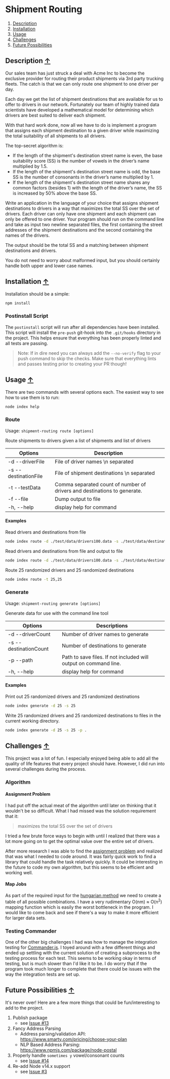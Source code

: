 # Shipment Routing

1. [Description](#description)
1. [Installation](#installation)
1. [Usage](#usage)
1. [Challenges](#challenges)
1. [Future Possibilities](#future-possibilities)
## Description [↑](#shipment-routing)
Our sales team has just struck a deal with Acme Inc to become the exclusive provider for routing their product shipments via 3rd party trucking fleets. The catch is that we can only route one shipment to one driver per day.

Each day we get the list of shipment destinations that are available for us to offer to drivers in our network. Fortunately our team of highly trained data scientists have developed a mathematical model for determining which drivers are best suited to deliver each shipment.

With that hard work done, now all we have to do is implement a program that assigns each shipment destination to a given driver while maximizing the total suitability of all shipments to all drivers.

The top-secret algorithm is:
- If the length of the shipment's destination street name is even, the base suitability
score (SS) is the number of vowels in the driver’s name multiplied by 1.5.
- If the length of the shipment's destination street name is odd, the base SS is the
number of consonants in the driver’s name multiplied by 1.
- If the length of the shipment's destination street name shares any common factors
(besides 1) with the length of the driver’s name, the SS is increased by 50% above the
base SS.

Write an application in the language of your choice that assigns shipment destinations to drivers in a way that maximizes the total SS over the set of drivers. Each driver can only have one shipment and each shipment can only be offered to one driver. Your program should run on the command line and take as input two newline separated files, the first containing the street addresses of the shipment destinations and the second containing the names of the drivers.

The output should be the total SS and a matching between shipment destinations and drivers.

You do not need to worry about malformed input, but you should certainly handle both upper and lower case names.

## Installation [↑](#shipment-routing)
Installation should be a simple:
```bash
npm install
```

### Postinstall Script
The `postinstall` script will run after all dependencies have been installed. This script will install the `pre-push` git-hook into the `.git/hooks` directory in the project. This helps ensure that everything has been properly linted and all tests are passing.

> Note: If in dire need you can always add the `--no-verify` flag to your push command to skip the checks. Make sure that everything lints and passes testing prior to creating your PR though!

## Usage [↑](#shipment-routing)

There are two commands with several options each. The easiest way to see how to use them is to run:
```bash
node index help
```

### Route

Usage: `shipment-routing route [options]`

Route shipments to drivers given a list of shipments and list of drivers

| Options | Description |
|---------|-------------|
| -d --driverFile | File of driver names \\n separated|
| -s --destinationFile | File of shipment destinations \\n separated |
| -t --testData | Comma separated count of number of drivers and destinations to generate. |
| -f --file | Dump output to file |
| -h, --help | display help for command |

#### Examples
Read drivers and destinations from file
```bash
node index route -d ./test/data/drivers100.data -s ./test/data/destinations100.data
```
Read drivers and destinations from file and output to file
```bash
node index route -d ./test/data/drivers100.data -s ./test/data/destinations100.data -f
```
Route 25 randomized drivers and 25 randomized destinations
```bash
node index route -t 25,25
```

### Generate

Usage: `shipment-routing generate [options]`

Generate data for use with the command line tool

| Options | Descriptions |
| ------- | ------------ |
| -d --driverCount | Number of driver names to generate|
| -s --destinationCount | Number of destinations to generate|
| -p --path | Path to save files. If not included will output on command line. |
| -h, --help | display help for command|

#### Examples
Print out 25 randomized drivers and 25 randomized destinations
```bash
node index generate -d 25 -s 25
```
Write 25 randomized drivers and 25 randomized destinations to files in the current working directory.
```bash
node index generate -d 25 -s 25 -p .
```
## Challenges [↑](#shipment-routing)
This project was a lot of fun. I especially enjoyed being able to add all the quality of life features that every project should have. However, I did run into several challenges during the process.
### Algorithm
#### Assignment Problem
I had put off the actual meat of the algorithm until later on thinking that it wouldn't be so difficult. What I had missed was the solution requirement that it:
>maximizes the total SS over the set of drivers

I tried a few brute force ways to begin with until I realized that there was a lot more going on to get the optimal value over the entire set of drivers.

After more research I was able to find the [assignment problem](https://en.wikipedia.org/wiki/Assignment_problem) and realized that was what I needed to code around. It was fairly quick work to find a library that could handle the task relatively quickly. It could be interesting in the future to code my own algorithm, but this seems to be efficient and working well.
#### Map Jobs
As part of the required input for the [hungarian method](https://en.wikipedia.org/wiki/Hungarian_algorithm) we need to create a table of all possible combinations. I have a very rudimentary O(nm) ≈ O(n<sup>2</sup>) mapping function which is easily the worst bottleneck in the program. I would like to come back and see if there's a way to make it more efficient for larger data sets.

### Testing Commander
One of the other big challenges I had was how to manage the integration testing for [Commander.js](https://www.npmjs.com/package/commander). I toyed around with a few different things and ended up settling with the current solution of creating a subprocess to the testing process for each test. This seems to be working okay in terms of testing, but is much slower than I'd like it to be. I do worry that if the program took much longer to complete that there could be issues with the way the integration tests are set up.
## Future Possibilities [↑](#shipment-routing)
It's never over! Here are a few more things that could be fun/interesting to add to the project.
1. Publish package
    - see [Issue #13](https://github.com/awarnes/shipment-routing/issues/13)
1. Fancy Address Parsing
    - Address parsing/validation API: https://www.smarty.com/pricing/choose-your-plan
    - NLP Based Address Parsing: https://www.npmjs.com/package/node-postal
1. Properly handle `sometimes y` vowel/consonant counts
    - see [Issue #14](https://github.com/awarnes/shipment-routing/issues/14)
1. Re-add Node v14.x support
    - see [Issue #3](https://github.com/awarnes/shipment-routing/issues/3)